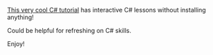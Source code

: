 [This very cool C# tutorial](https://www.microsoft.com/net/tutorials/csharp/getting-started) has interactive C# lessons without installing anything!

Could be helpful for refreshing on C# skills.

Enjoy!
  